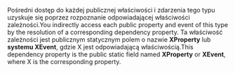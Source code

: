 <span data-ttu-id="48f05-101">Pośredni dostęp do każdej publicznej właściwości i zdarzenia tego typu uzyskuje się poprzez rozpoznanie odpowiadającej właściwości zależności.</span><span class="sxs-lookup"><span data-stu-id="48f05-101">You indirectly access each public property and event of this type by the resolution of a corresponding dependency property.</span></span> <span data-ttu-id="48f05-102">Ta właściwość zależności jest publicznym statycznym polem o nazwie **XProperty** lub **systemu XEvent**, gdzie X jest odpowiadającą właściwością.</span><span class="sxs-lookup"><span data-stu-id="48f05-102">This dependency property is the public static field named **XProperty** or **XEvent**, where X is the corresponding property.</span></span>